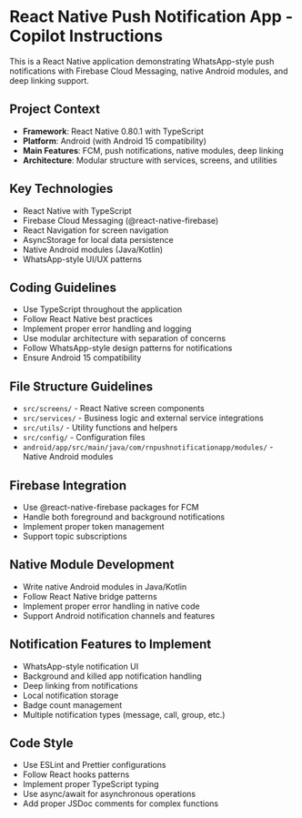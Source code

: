 <!-- Use this file to provide workspace-specific custom instructions to Copilot. For more details, visit https://code.visualstudio.com/docs/copilot/copilot-customization#_use-a-githubcopilotinstructionsmd-file -->

# React Native Push Notification App - Copilot Instructions

This is a React Native application demonstrating WhatsApp-style push notifications with Firebase Cloud Messaging, native Android modules, and deep linking support.

## Project Context
- **Framework**: React Native 0.80.1 with TypeScript
- **Platform**: Android (with Android 15 compatibility)
- **Main Features**: FCM, push notifications, native modules, deep linking
- **Architecture**: Modular structure with services, screens, and utilities

## Key Technologies
- React Native with TypeScript
- Firebase Cloud Messaging (@react-native-firebase)
- React Navigation for screen navigation
- AsyncStorage for local data persistence
- Native Android modules (Java/Kotlin)
- WhatsApp-style UI/UX patterns

## Coding Guidelines
- Use TypeScript throughout the application
- Follow React Native best practices
- Implement proper error handling and logging
- Use modular architecture with separation of concerns
- Follow WhatsApp-style design patterns for notifications
- Ensure Android 15 compatibility

## File Structure Guidelines
- `src/screens/` - React Native screen components
- `src/services/` - Business logic and external service integrations
- `src/utils/` - Utility functions and helpers
- `src/config/` - Configuration files
- `android/app/src/main/java/com/rnpushnotificationapp/modules/` - Native Android modules

## Firebase Integration
- Use @react-native-firebase packages for FCM
- Handle both foreground and background notifications
- Implement proper token management
- Support topic subscriptions

## Native Module Development
- Write native Android modules in Java/Kotlin
- Follow React Native bridge patterns
- Implement proper error handling in native code
- Support Android notification channels and features

## Notification Features to Implement
- WhatsApp-style notification UI
- Background and killed app notification handling
- Deep linking from notifications
- Local notification storage
- Badge count management
- Multiple notification types (message, call, group, etc.)

## Code Style
- Use ESLint and Prettier configurations
- Follow React hooks patterns
- Implement proper TypeScript typing
- Use async/await for asynchronous operations
- Add proper JSDoc comments for complex functions
